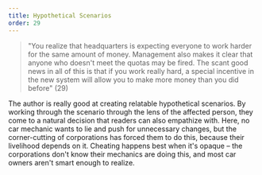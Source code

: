 ```yaml
---
title: Hypothetical Scenarios
order: 29
---
```


> "You realize that headquarters is expecting everyone to work harder for the same amount of money. Management also makes it clear that anyone who doesn't meet the quotas may be fired. The scant good news in all of this is that if you work really hard, a special incentive in the new system will allow you to make more money than you did before" (29)

The author is really good at creating relatable hypothetical scenarios. By working through the scenario through the lens of the affected person, they come to a natural decision that readers can also empathize with. Here, no car mechanic wants to lie and push for unnecessary changes, but the corner-cutting of corporations has forced them to do this, because their livelihood depends on it. Cheating happens best when it's opaque – the corporations don't know their mechanics are doing this, and most car owners aren't smart enough to realize.